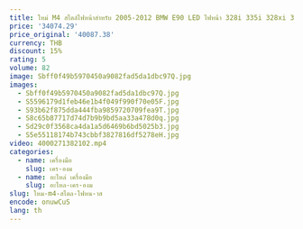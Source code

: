 ```yaml
---
title: ใหม่ M4 สไตล์ไฟหน้าสําหรับ 2005-2012 BMW E90 LED ไฟหน้า 328i 335i 328xi 335d 335xi 4dr ซีดานอุปกรณ์เสริม
price: '34074.29'
price_original: '40087.38'
currency: THB
discount: 15%
rating: 5
volume: 82
image: Sbff0f49b5970450a9082fad5da1dbc97Q.jpg
images:
  - Sbff0f49b5970450a9082fad5da1dbc97Q.jpg
  - S5596179d1feb46e1b4f049f990f70e05F.jpg
  - S93b62f875dda444fba9859720709fea9T.jpg
  - S8c65b87717d74d7b9b9bd5aa33a478d0q.jpg
  - Sd29c0f3568ca4da1a5d6469b6bd5025b3.jpg
  - S5e55118174b743cbbf3827816df5278eH.jpg
video: 4000271382102.mp4
categories:
  - name: เครื่องมือ
    slug: เคร-องม
  - name: อะไหล่ เครื่องมือ
    slug: อะไหล-เคร-องม
slug: ใหม-m4-สไตล-ไฟหน-าส
encode: onuwCuS
lang: th
---
```

  